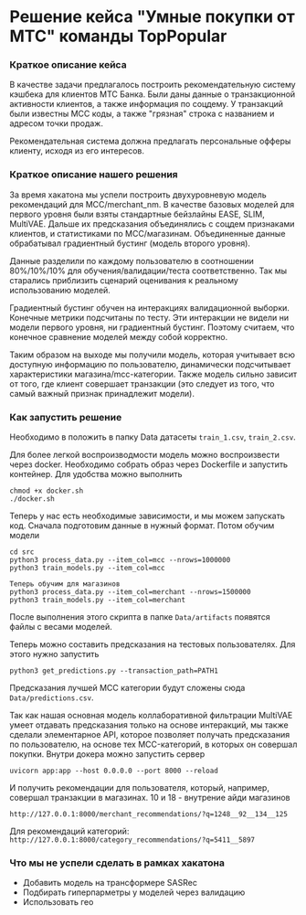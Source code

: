 # Решение кейса "Умные покупки от МТС" команды TopPopular

### Краткое описание кейса

В качестве задачи предлагалось построить рекомендательную систему кэшбека для клиентов МТС Банка. Были даны данные о транзакционной активности клиентов, а также информация по соцдему. У транзакций были известны MCC коды, а также "грязная" строка с названием и адресом точки продаж.

Рекомендательная система должна предлагать персональные офферы клиенту, исходя из его интересов.

### Краткое описание нашего решения

За время хакатона мы успели построить двухуровневую модель рекомендаций для MCC/merchant_nm. В качестве базовых моделей для первого уровня были взяты стандартные бейзлайны EASE, SLIM, MultiVAE. Дальше их предсказания объединялись с соцдем признаками клиентов, и статистиками по MCC/магазинам. Объединенные данные обрабатывал градиентный бустинг (модель второго уровня).

Данные разделили по каждому пользователю в соотношении 80%/10%/10% для обучения/валидации/теста соответственно. Так мы старались приблизить сценарий оценивания к реальному использованию моделей.

Градиентный бустинг обучен на интеракциях валидационной выборки. Конечные метрики подсчитаны по тесту. Эти интеракции не видели ни модели первого уровня, ни градиентный бустинг. Поэтому считаем, что конечное сравнение моделей между собой корректно.

Таким образом на выходе мы получили модель, которая учитывает всю доступную информацию по пользователю, динамически подсчитывает характеристики магазина/mcc-категории. Также модель сильно зависит от того, где клиент совершает транзакции (это следует из того, что самый важный признак принадлежит модели).

### Как запустить решение

Необходимо в положить в папку Data датасеты `train_1.csv`, `train_2.csv`.

Для более легкой воспроизводмости модель можно воспроизвести через docker. Необходимо собрать образ через Dockerfile и запустить контейнер. Для удобства можно выполнить

```
chmod +x docker.sh
./docker.sh
```
Теперь у нас есть необходимые зависимости, и мы можем запускать код. Сначала подготовим данные в нужный формат. Потом обучим модели 

```
cd src
python3 process_data.py --item_col=mcc --nrows=1000000
python3 train_models.py --item_col=mcc
```

```
Теперь обучим для магазинов
python3 process_data.py --item_col=merchant --nrows=1500000
python3 train_models.py --item_col=merchant
```

После выполнения этого скрипта в папке `Data/artifacts` появятся файлы c весами моделей.

Теперь можно составить предсказания на тестовых пользователях. Для этого нужно запустить
```
python3 get_predictions.py --transaction_path=PATH1 
``` 
Предсказания лучшей MCC категории будут сложены сюда `Data/predictions.csv`.

Так как нашая основная модель коллаборативной фильтрации MultiVAE умеет отдавать предсказания только на основе интеракций, мы также сделали элементарное API, которое позволяет получать предсказания по пользователю, на основе тех MCC-категорий, в которых он совершал покупки. Внутри докера можно запустить сервер
``` 
uvicorn app:app --host 0.0.0.0 --port 8000 --reload
``` 
И получить рекомендации для пользователя, который, например, совершал транзакции в магазинах. 10 и 18 - внутрение айди магазинов 

`http://127.0.0.1:8000/merchant_recommendations/?q=1248__92__134__125`

Для рекомендаций категорий:
`http://127.0.0.1:8000/category_recommendations/?q=5411__5897`





### Что мы не успели сделать в рамках хакатона


- Добавить модель на трансформере SASRec
- Подбирать гиперпарметры у моделей через валидацию
- Использовать гео


